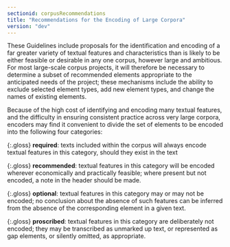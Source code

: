 ```yaml
---
sectionid: corpusRecommendations
title: "Recommendations for the Encoding of Large Corpora"
version: "dev"
---
```


These Guidelines include proposals for the identification and encoding of a far greater variety of textual features and characteristics than is likely to be either feasible or desirable in any one corpus, however large and ambitious. For most large-scale corpus projects, it will therefore be necessary to determine a subset of recommended elements appropriate to the anticipated needs of the project; these mechanisms include the ability to exclude selected element types, add new element types, and change the names of existing elements.

Because of the high cost of identifying and encoding many textual features, and the difficulty in ensuring consistent practice across very large corpora, encoders may find it convenient to divide the set of elements to be encoded into the following four categories: 

{:.gloss}
**required**: texts included within the corpus will always encode textual features in this category, should they exist in the text

{:.gloss}
**recommended**: textual features in this category will be encoded wherever economically and practically feasible; where present but not encoded, a note in the header should be made.

{:.gloss}
**optional**: textual features in this category may or may not be encoded; no conclusion about the absence of such features can be inferred from the absence of the corresponding element in a given text.

{:.gloss}
**proscribed**: textual features in this category are deliberately not encoded; they may be transcribed as unmarked up text, or represented as gap elements, or silently omitted, as appropriate.
